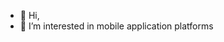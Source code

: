- 👋 Hi,
- 👀 I’m interested in mobile application platforms


<!---
- 🌱 I’m currently learning ...
- 💞️ I’m looking to collaborate on ...
- 📫 How to reach me ...
bukanevefiore/bukanevefiore is a ✨ special ✨ repository because its `README.md` (this file) appears on your GitHub profile.
You can click the Preview link to take a look at your changes.
--->
